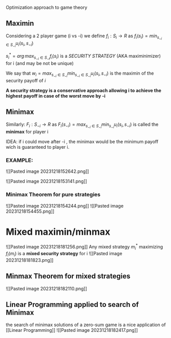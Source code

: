 Optimization approach to game theory

## Maximin
Considering a 2 player game (i vs -i)
we define $f_i:S_i \rightarrow R$ as $f_i(s_i)= min_{s_{-i}\in S_{-i}} u_i(s_i,s_{-i})$ 

$s_i^*=arg\,max_{s_{-i}\in S_{-i}} f_i(s_i)$ is a *SECURITY STRATEGY* (AKA maximinimizer) for i (and may be not be unique)

We say that $w_i=max_{s_{-i}\in S_{-i}}min_{s_{-i}\in S_{-i}} u_i(s_i,s_{-i})$ is the maximin of the security payoff of $i$

**A security strategy is a conservative approach allowing i to achieve the highest payoff in case of the worst move by -i**


## Minimax

Similarly:
$F_i:S_{-i}\rightarrow R$ as $F_i(s_{-i})=max_{s_{-i}\in S_{-i}}min_{s_{-i}}u_i(s_i,s_{-i})$ is called the **minimax** for player i 

IDEA: if i could move after -i , the minimax would be the minimum payoff wich is guaranteed to player i.

### EXAMPLE:
![[Pasted image 20231218152642.png]]

![[Pasted image 20231218153141.png]]
### Minimax Theorem for pure strategies
![[Pasted image 20231218154244.png]]
![[Pasted image 20231218154455.png]]

# Mixed maximin/minmax
![[Pasted image 20231218181256.png]]
Any mixed strategy $m_i^*$ maximizing $f_i(m_i)$ is a **mixed security strategy**
for i 
![[Pasted image 20231218181823.png]]

## Minmax Theorem for mixed strategies
![[Pasted image 20231218182110.png]]



## Linear Programming applied to search of Minimax 

the search of minimax solutions of a zero-sum game is a nice application of [[Linear Programming]]
![[Pasted image 20231218182417.png]]

